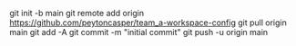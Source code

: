 

git init -b main
git remote add origin https://github.com/peytoncasper/team_a-workspace-config
git pull origin main
git add -A
git commit -m "initial commit"
git push -u origin main